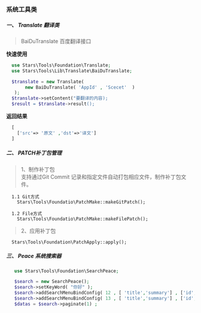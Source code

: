 ### 系统工具类

##### 一、 Translate 翻译类

> BaiDuTranslate 百度翻译接口

**快速使用**

```php  
  use Stars\Tools\Foundation\Translate;
  use Stars\Tools\Lib\Translate\BaiDuTranslate;

  $translate = new Translate(
       new BaiDuTranslate( 'AppId' , 'Scecet'  )
   ); 
  $translate->setContent("要翻译的内容);
  $result = $translate->result();

```

**返回结果**

```php  
  [
    ['src'=> '原文' ,'dst'=>'译文']
  ] 

```


##### 二、 PATCH补丁包管理

> 1、制作补丁包   
> 支持通过Git Commit 记录和指定文件自动打包相应文件，制作补丁包文件。

```
  1.1 Git方式
    Stars\Tools\Foundatio\PatchMake::makeGitPatch(); 
```

```
  1.2 File方式 
    Stars\Tools\Foundatio\PatchMake::makeFilePatch(); 
```


> 2、应用补丁包

``` 
  Stars\Tools\Foundation\PatchApply::apply();
```


##### 三、 Peace 系统搜索器

```php
   use Stars\Tools\Foundation\SearchPeace;

   $search = new SearchPeace();
   $search->setKeyWord( "你好" );
   $search->addSearchMenuBindConfig( 12 , [ 'title','summary'] , ['id','title' ,'summary' ,'bind_id'] );
   $search->addSearchMenuBindConfig( 13 , [ 'title','summary'] , ['id','title' ,'summary' ,'bind_id'] );
   $datas = $search->paginate(1) ;
```
